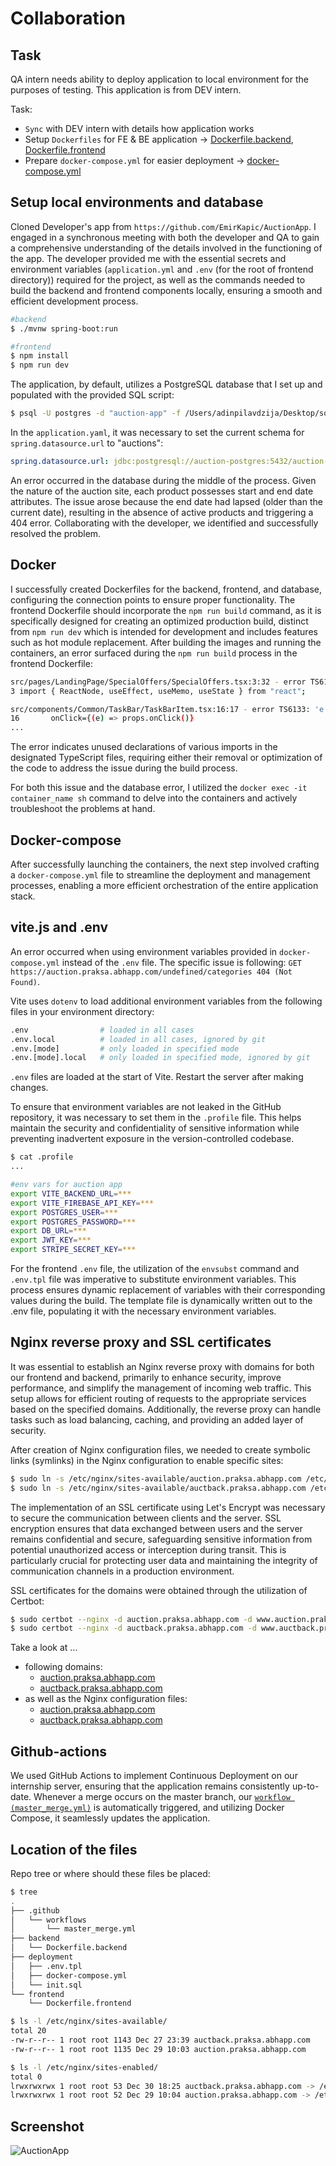 # Collaboration

## Task

QA intern needs ability to deploy application to local environment for the purposes of testing. This application is from DEV intern.

Task: 
- `Sync` with DEV intern with details how application works 
- Setup `Dockerfiles` for FE & BE application -> [Dockerfile.backend](./Dockerfile.backend), [Dockerfile.frontend](./Dockerfile.frontend)
- Prepare `docker-compose.yml` for easier deployment -> [docker-compose.yml](./docker-compose.yml)

## Setup local environments and database

Cloned Developer's app from `https://github.com/EmirKapic/AuctionApp`. I engaged in a synchronous meeting with both the developer and QA to gain a comprehensive understanding of the details involved in the functioning of the app. The developer provided me with the essential secrets and environment variables (`application.yml` and `.env` (for the root of frontend directory)) required for the project, as well as the commands needed to build the backend and frontend components locally, ensuring a smooth and efficient development process.

```bash
#backend
$ ./mvnw spring-boot:run 

#frontend
$ npm install 
$ npm run dev 
```

The application, by default, utilizes a PostgreSQL database that I set up and populated with the provided SQL script:
```bash
$ psql -U postgres -d "auction-app" -f /Users/adinpilavdzija/Desktop/sqldump.sql
```

In the `application.yaml`, it was necessary to set the current schema for `spring.datasource.url` to "auctions":
```yaml
spring.datasource.url: jdbc:postgresql://auction-postgres:5432/auction-app?currentSchema=auctions
```

An error occurred in the database during the middle of the process. Given the nature of the auction site, each product possesses start and end date attributes. The issue arose because the end date had lapsed (older than the current date), resulting in the absence of active products and triggering a 404 error. Collaborating with the developer, we identified and successfully resolved the problem.

## Docker

I successfully created Dockerfiles for the backend, frontend, and database, configuring the connection points to ensure proper functionality. The frontend Dockerfile should incorporate the `npm run build` command, as it is specifically designed for creating an optimized production build, distinct from `npm run dev` which is intended for development and includes features such as hot module replacement. After building the images and running the containers, an error surfaced during the `npm run build` process in the frontend Dockerfile:

```bash
src/pages/LandingPage/SpecialOffers/SpecialOffers.tsx:3:32 - error TS6133: 'useMemo' is declared but its value is never read.
3 import { ReactNode, useEffect, useMemo, useState } from "react";

src/components/Common/TaskBar/TaskBarItem.tsx:16:17 - error TS6133: 'e' is declared but its value is never read.
16       onClick={(e) => props.onClick()}
...
```

The error indicates unused declarations of various imports in the designated TypeScript files, requiring either their removal or optimization of the code to address the issue during the build process.

For both this issue and the database error, I utilized the `docker exec -it container_name sh` command to delve into the containers and actively troubleshoot the problems at hand.

## Docker-compose

After successfully launching the containers, the next step involved crafting a `docker-compose.yml` file to streamline the deployment and management processes, enabling a more efficient orchestration of the entire application stack.

## vite.js and .env

An error occurred when using environment variables provided in `docker-compose.yml` instead of the `.env` file. The specific issue is following: `GET https://auction.praksa.abhapp.com/undefined/categories 404 (Not Found)`.

Vite uses `dotenv` to load additional environment variables from the following files in your environment directory:
```bash
.env                # loaded in all cases
.env.local          # loaded in all cases, ignored by git
.env.[mode]         # only loaded in specified mode
.env.[mode].local   # only loaded in specified mode, ignored by git
```

`.env` files are loaded at the start of Vite. Restart the server after making changes.

To ensure that environment variables are not leaked in the GitHub repository, it was necessary to set them in the `.profile` file. This helps maintain the security and confidentiality of sensitive information while preventing inadvertent exposure in the version-controlled codebase.

```bash
$ cat .profile
...

#env vars for auction app
export VITE_BACKEND_URL=***
export VITE_FIREBASE_API_KEY=***
export POSTGRES_USER=***
export POSTGRES_PASSWORD=***
export DB_URL=***
export JWT_KEY=***
export STRIPE_SECRET_KEY=***
```

For the frontend `.env` file, the utilization of the `envsubst` command and `.env.tpl` file was imperative to substitute environment variables. This process ensures dynamic replacement of variables with their corresponding values during the build. The template file is dynamically written out to the .env file, populating it with the necessary environment variables.

## Nginx reverse proxy and SSL certificates

It was essential to establish an Nginx reverse proxy with domains for both our frontend and backend, primarily to enhance security, improve performance, and simplify the management of incoming web traffic. This setup allows for efficient routing of requests to the appropriate services based on the specified domains. Additionally, the reverse proxy can handle tasks such as load balancing, caching, and providing an added layer of security.

After creation of Nginx configuration files, we needed to create symbolic links (symlinks) in the Nginx configuration to enable specific sites:
```bash
$ sudo ln -s /etc/nginx/sites-available/auction.praksa.abhapp.com /etc/nginx/sites-enabled/
$ sudo ln -s /etc/nginx/sites-available/auctback.praksa.abhapp.com /etc/nginx/sites-enabled/
```

The implementation of an SSL certificate using Let's Encrypt was necessary to secure the communication between clients and the server. SSL encryption ensures that data exchanged between users and the server remains confidential and secure, safeguarding sensitive information from potential unauthorized access or interception during transit. This is particularly crucial for protecting user data and maintaining the integrity of communication channels in a production environment.

SSL certificates for the domains were obtained through the utilization of Certbot:
```bash
$ sudo certbot --nginx -d auction.praksa.abhapp.com -d www.auction.praksa.abhapp.com
$ sudo certbot --nginx -d auctback.praksa.abhapp.com -d www.auctback.praksa.abhapp.com
```

Take a look at ...
  - following domains:
    - [auction.praksa.abhapp.com](https://auction.praksa.abhapp.com/)
    - [auctback.praksa.abhapp.com](https://auctback.praksa.abhapp.com/)
  - as well as the Nginx configuration files:
    - [auction.praksa.abhapp.com](./auction.praksa.abhapp.com)
    - [auctback.praksa.abhapp.com](./auctback.praksa.abhapp.com)

## Github-actions

We used GitHub Actions to implement Continuous Deployment on our internship server, ensuring that the application remains consistently up-to-date. Whenever a merge occurs on the master branch, our [`workflow (master_merge.yml)`](./master_merge.yml) is automatically triggered, and utilizing Docker Compose, it seamlessly updates the application.

## Location of the files

Repo tree or where should these files be placed:
```bash
$ tree
.
├── .github
│   └── workflows
│       └── master_merge.yml
├── backend
│   └── Dockerfile.backend
├── deployment
│   ├── .env.tpl
│   ├── docker-compose.yml
│   └── init.sql
└── frontend
    └── Dockerfile.frontend
```

```bash
$ ls -l /etc/nginx/sites-available/
total 20
-rw-r--r-- 1 root root 1143 Dec 27 23:39 auctback.praksa.abhapp.com
-rw-r--r-- 1 root root 1135 Dec 29 10:03 auction.praksa.abhapp.com

$ ls -l /etc/nginx/sites-enabled/
total 0
lrwxrwxrwx 1 root root 53 Dec 30 18:25 auctback.praksa.abhapp.com -> /etc/nginx/sites-available/auctback.praksa.abhapp.com
lrwxrwxrwx 1 root root 52 Dec 29 10:04 auction.praksa.abhapp.com -> /etc/nginx/sites-available/auction.praksa.abhapp.com
```

## Screenshot

![AuctionApp](./01_screenshot_auction.png)